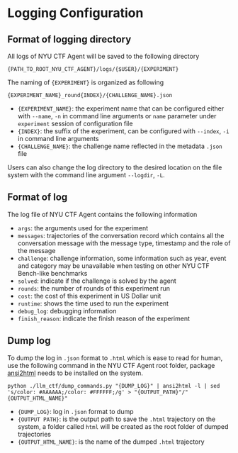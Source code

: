 # Logging Configuration

## Format of logging directory

All logs of NYU CTF Agent will be saved to the following directory

```
{PATH_TO_ROOT_NYU_CTF_AGENT}/logs/{$USER}/{EXPERIMENT}
```

The naming of `{EXPERIMENT}` is organized as following

```
{EXPERIMENT_NAME}_round{INDEX}/{CHALLENGE_NAME}.json
```

* `{EXPERIMENT_NAME}`: the experiment name that can be configured either with `--name`, `-n` in command line arguments or `name` parameter under `experiment` session of configuration file
* `{INDEX}`: the suffix of the experiment, can be configured with `--index`, `-i` in command line arguments
* `{CHALLENGE_NAME}`: the challenge name reflected in the metadata `.json` file

Users can also change the log directory to the desired location on the file system with the command line argument `--logdir`, `-L`.

## Format of log

The log file of NYU CTF Agent contains the following information

* `args`: the arguments used for the experiment
* `messages`: trajectories of the conversation record which contains all the conversation message with the message type, timestamp and the role of the message
* `challenge`: challenge information, some information such as year, event and category may be unavailable when testing on other NYU CTF Bench-like benchmarks
* `solved`: indicate if the challenge is solved by the agent
* `rounds`: the number of rounds of this experiment run
* `cost`: the cost of this experiment in US Dollar unit
* `runtime`: shows the time used to run the experiment
* `debug_log`: debugging information
* `finish_reason`: indicate the finish reason of the experiment

## Dump log

To dump the log in `.json` format to `.html` which is ease to read for human, use the following command in the NYU CTF Agent root folder, package [ansi2html](https://github.com/pycontribs/ansi2html) needs to be installed on the system.

```
python ./llm_ctf/dump_commands.py "{DUMP_LOG}" | ansi2html -l | sed 's/color: #AAAAAA;/color: #FFFFFF;/g' > "{OUTPUT_PATH}"/"{OUTPUT_HTML_NAME}"
```

* `{DUMP_LOG}`: log in `.json` format to dump
* `{OUTPUT PATH}`: is the output path to save the `.html` trajectory on the system, a folder called `html` will be created as the root folder of dumped trajectories
* `{OUTPUT_HTML_NAME}`: is the name of the dumped `.html` trajectory